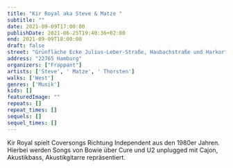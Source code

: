 ```yaml
---
title: "Kir Royal aka Steve & Matze "
subtitle: ""
date: 2021-09-09T17:00:00
publishDate: 2021-06-25T19:40:36+02:00
end: 2021-09-09T18:00:00
draft: false
street: "Grünfläche Ecke Julius-Leber-Straße, Haubachstraße und Harkortstraße vor der Wäscherei"
address: "22765 Hamburg"
organizers: ["Frappant"]
artists: ['Steve', ' Matze', ' Thorsten']
walks: ['West']
genres: ['Musik']
kids: []
featuredImage: ""
repeats: []
repeat_times: []
sequels: []
sequel_times: []
---
```


Kir Royal spielt Coversongs Richtung Independent aus den 1980er Jahren. Hierbei werden Songs von Bowie über Cure und U2 unplugged mit Cajon, Akustikbass, Akustikgitarre repräsentiert.